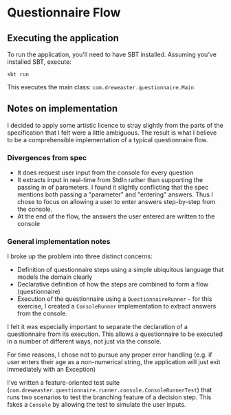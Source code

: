 # Questionnaire Flow

## Executing the application

To run the application, you'll need to have SBT installed. Assuming you've installed SBT, execute:

```
sbt run
```

This executes the main class: `com.dreweaster.questionnaire.Main`

## Notes on implementation

I decided to apply some artistic licence to stray slightly from the parts of the specification that I felt were a little ambiguous. The result is what I believe to be a comprehensible implementation of a typical questionnaire flow.

### Divergences from spec

- It does request user input from the console for every question
- It extracts input in real-time from StdIn rather than supporting the passing in of parameters. I found it slightly conflicting that the spec mentions both passing a "parameter" and "entering" answers. Thus I chose to focus on allowing a user to enter answers step-by-step from the console.
- At the end of the flow, the answers the user entered are written to the console

### General implementation notes

I broke up the problem into three distinct concerns:

- Definition of questionnaire steps using a simple ubiquitous language that models the domain clearly
- Declarative definition of how the steps are combined to form a flow (questionnaire)
- Execution of the questionnaire using a `QuestionnaireRunner` - for this exercise, I created a `ConsoleRunner` implementation to extract answers from the console.

I felt it was especially important to separate the declaration of a questionnaire from its execution. This allows a questionnaire to be executed in a number of different ways, not just via the console.

For time reasons, I chose not to pursue any proper error handling (e.g. if user enters their age as a non-numerical string, the application will just exit immediately with an Exception)

I've written a feature-oriented test suite (`com.dreweaster.questionnaire.runner.console.ConsoleRunnerTest`) that runs two scenarios to test the branching feature of a decision step. This fakes a `Console` by allowing the test to simulate the user inputs.